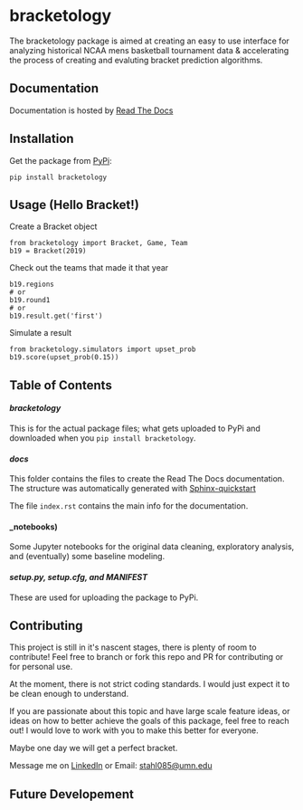 # bracketology
The bracketology package is aimed at creating an easy to use interface for 
analyzing historical NCAA mens basketball tournament data & accelerating the
process of creating and evaluting bracket prediction algorithms.

## Documentation

Documentation is hosted by [Read The Docs](https://bracketology.readthedocs.io/en/latest/#)

## Installation

Get the package from [PyPi](https://pypi.org/project/bracketology/#):
```
pip install bracketology
```

## Usage (Hello Bracket!)
Create a Bracket object
```
from bracketology import Bracket, Game, Team
b19 = Bracket(2019)
```

Check out the teams that made it that year
```
b19.regions
# or
b19.round1
# or
b19.result.get('first')
```

Simulate a result
```
from bracketology.simulators import upset_prob
b19.score(upset_prob(0.15))
```

## Table of Contents

#### _bracketology_
This is for the actual package files; what gets uploaded to PyPi 
and downloaded when you `pip install bracketology`.

#### _docs_
This folder contains the files to create the Read The Docs documentation.
The structure was automatically generated with [Sphinx-quickstart](https://docs.readthedocs.io/en/stable/intro/getting-started-with-sphinx.html)    

The file `index.rst` contains the main info for the documentation.

#### _notebooks)
Some Jupyter notebooks for the original data cleaning, exploratory analysis,
and (eventually) some baseline modeling. 

#### _setup.py, setup.cfg, and MANIFEST_
These are used for uploading the package to PyPi.


## Contributing
This project is still in it's nascent stages, there is plenty of room to contribute! 
Feel free to branch or fork this repo and PR for contributing or for personal use.

At the moment, there is not strict coding standards. I would just expect it to 
be clean enough to understand.

If you are passionate about this topic and have large scale feature ideas, 
or ideas on how to better achieve the goals of this package, feel free to reach out! 
I would love to work with you to make this better for everyone.     

Maybe one day we will get a perfect bracket.

Message me on [LinkedIn](https://www.linkedin.com/in/kyle-stahl-mn/)
or Email: stahl085@umn.edu

## Future Developement




